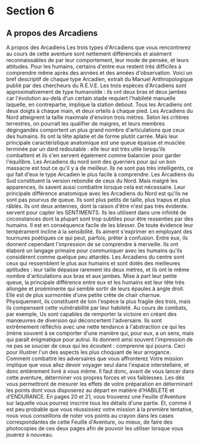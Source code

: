 # Section 6

## A propos des Arcadiens

A propos des Arcadiens
Les trois types d'Arcadiens que vous rencontrerez au cours de cette aventure sont nettement différenciés et aisément reconnaissables de par leur comportement, leur mode de pensée, et leurs attitudes. Pour les humains, certains d'entre eux restent très difficiles à comprendre même après des années et des années d'observation. Voici un bref descriptif de chaque type Arcadien, extrait du Manuel Anthropologique publié par des chercheurs du R.E.V.E.
Les trois espèces d'Arcadiens sont approximativement de type humanoïde : ils ont deux bras et deux jambes car l'évolution au-delà d'un certain stade requiert l'habileté manuelle laquelle, en contrepartie, implique la station debout. Tous les Arcadiens ont deux doigts à chaque main, et deux orteils à chaque pied.
Les Arcadiens du Nord atteignent la taille maximale d'environ trois mètres. Selon les critères terrestres, on pourrait les qualifier de maigres, et leurs membres dégingandés comportent un plus grand nombre d'articulations que ceux des humains. Ils ont la tête aplatie et de forme plutôt carrée.
Mais leur principale caractéristique anatomique est une queue épaisse et musclée terminée par un dard redoutable : elle leur est très utile lorsqu'ils combattent et ils s'en servent également comme balancier pour garder l'équilibre.
Les Arcadiens du nord sont des guerriers pour qui un bon massacre est tout ce qu'il y a de meilleur. Ils ne sont pas très intelligents, ce qui fait d'eux le type Arcadien le plus facile à comprendre.
Les Arcadiens du Sud constituent la version rebondie de ceux du Nord. Mais malgré les apparences, ils savent aussi combattre lorsque cela est nécessaire.
Leur principale différence anatomique avec les Arcadiens du Nord est qu'ils ne sont pas pourvus de queue. Ils sont plus petits de taille, plus trapus et plus râblés. Ils ont deux antennes, dont la raison d'être n'est pas très évidente.
servent pour capter les SENTIMENTS. Ils les utilisent dans une infinité de circonstances dont la plupart sont trop subtiles pour être ressenties par des humains. Il est en conséquence facile de les blesser. De toute évidence leur tempérament incline à la sensibilité. Ils aiment s'exprimer en employant des tournures poétiques ce qui peut, parfois, prêter à confusion. Entre eux, ils donnent cependant l'impression de se comprendre à merveille.
Ils ont élaboré un langage primaire pour communiquer avec les humains qu'ils considèrent comme quelque peu attardés.
Les Arcadiens du centre sont ceux qui ressemblent le plus aux humains et sont dotés des meilleures aptitudes : leur taille dépasse rarement lés deux mètres, et ils ont le même nombre d'articulations aux bras et aux jambes.
Mise à part leur petite queue, la principale différence entre eux et les humains est leur tête très allongée et proéminente qui semble sortir de leurs épaules à angle droit. Elle est de plus surmontée d'une petite crête de chair charnue.
Physiquement, ils constituent de loin l'espèce la plus fragile des trois, mais ils compensent cette vulnérabilité par leur habileté.
Au cours de combats, par exemple, Us sont capables de remporter la victoire en créant des manœuvres de diversion qui déconcertent l'adversaire.
Ils sont extrêmement réfléchis avec une nette tendance à l'abstraction ce qui les (mène souvent à se comporter d'une manière qui, pour eux, a un sens, mais qui paraît énigmatique pour autrui.
Ils donnent ainsi souvent l'impression de ne pas se soucier de ceux qui les écoutent : comprenne qui pourra.
Ceci pour illustrer l'un des aspects les plus choquant de leur arrogance.
Comment combattre les adversaires que vous affronterez
Votre mission implique que vous allez devoir voyager seul dans l'espace interstellaire, et donc entièrement livré à vous même. Il faut donc, avant de vous lancer dans cette aventure, déterminer vos propres forces et vos faiblesses. Les dés vous permettront de mesurer les effets de votre préparation en déterminant les points dont vous disposerez au départ en matière d'HABlLETE et d'ENDURANCE. En pages 20 et 21, vous trouverez une Feuille d'Aventure sur laquelle vous pourrez inscrire tous les détails d'une partie. Et, comme il est peu probable que vous réussissiez votre mission à la première tentative, nous vous conseillons de noter vos points au crayon dans les cases correspondantes de cette Feuille d'Aventure, ou mieux, de faire des photocopies de ces deux pages afin de pouvoir les utiliser lorsque vous jouerez à nouveau.